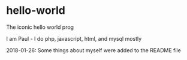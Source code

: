 # hello-world
The iconic hello world prog

I am Paul - I do php, javascript, html, and mysql mostly

2018-01-26: Some things about myself were added to the README file
